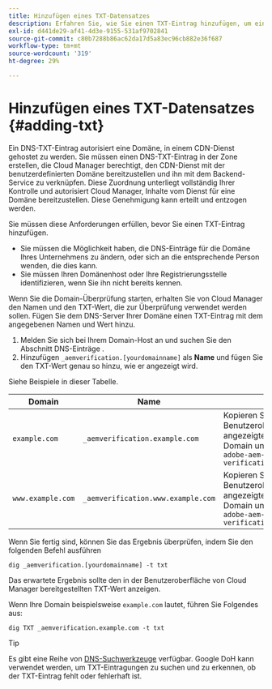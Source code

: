 ```yaml
---
title: Hinzufügen eines TXT-Datensatzes
description: Erfahren Sie, wie Sie einen TXT-Eintrag hinzufügen, um einen benutzerdefinierten Domänennamen in Cloud Manager hinzuzufügen.
exl-id: d441de29-af41-4d3e-9155-531af9702841
source-git-commit: c80b7288b86ac62da17d5a83ec96cb882e36f687
workflow-type: tm+mt
source-wordcount: '319'
ht-degree: 29%

---
```


# Hinzufügen eines TXT-Datensatzes {#adding-txt}

Ein DNS-TXT-Eintrag autorisiert eine Domäne, in einem CDN-Dienst gehostet zu werden. Sie müssen einen DNS-TXT-Eintrag in der Zone erstellen, die Cloud Manager berechtigt, den CDN-Dienst mit der benutzerdefinierten Domäne bereitzustellen und ihn mit dem Backend-Service zu verknüpfen. Diese Zuordnung unterliegt vollständig Ihrer Kontrolle und autorisiert Cloud Manager, Inhalte vom Dienst für eine Domäne bereitzustellen. Diese Genehmigung kann erteilt und entzogen werden.

Sie müssen diese Anforderungen erfüllen, bevor Sie einen TXT-Eintrag hinzufügen.

* Sie müssen die Möglichkeit haben, die DNS-Einträge für die Domäne Ihres Unternehmens zu ändern, oder sich an die entsprechende Person wenden, die dies kann.
* Sie müssen Ihren Domänenhost oder Ihre Registrierungsstelle identifizieren, wenn Sie ihn nicht bereits kennen.

Wenn Sie die Domain-Überprüfung starten, erhalten Sie von Cloud Manager den Namen und den TXT-Wert, die zur Überprüfung verwendet werden sollen. Fügen Sie dem DNS-Server Ihrer Domäne einen TXT-Eintrag mit dem angegebenen Namen und Wert hinzu.

1. Melden Sie sich bei Ihrem Domain-Host an und suchen Sie den Abschnitt DNS-Einträge .
1. Hinzufügen `_aemverification.[yourdomainname]` als **Name** und fügen Sie den TXT-Wert genau so hinzu, wie er angezeigt wird.

Siehe Beispiele in dieser Tabelle.

| Domain | Name | TXT-Wert |
|--- |--- |---|
| `example.com` | `_aemverification.example.com` | Kopieren Sie den vollständigen in der Benutzeroberfläche von Cloud Manager angezeigten Wert. Dieser ist spezifisch für die Domain und die Umgebung. Beispiel:<br>`adobe-aem-verification=example.com/[program]/[env]/..*` |
| `www.example.com` | `_aemverification.www.example.com` | Kopieren Sie den vollständigen in der Benutzeroberfläche von Cloud Manager angezeigten Wert. Dieser ist spezifisch für die Domain und die Umgebung. Beispiel:<br>`adobe-aem-verification=www.example.com/[program]/[env]/..*` |

Wenn Sie fertig sind, können Sie das Ergebnis überprüfen, indem Sie den folgenden Befehl ausführen

```shell
dig _aemverification.[yourdomainname] -t txt
```

Das erwartete Ergebnis sollte den in der Benutzeroberfläche von Cloud Manager bereitgestellten TXT-Wert anzeigen.

Wenn Ihre Domain beispielsweise `example.com` lautet, führen Sie Folgendes aus:

```shell
dig TXT _aemverification.example.com -t txt
```

>[!TIP]
>
>Es gibt eine Reihe von [DNS-Suchwerkzeuge](https://www.ultratools.com/tools/dnsLookup) verfügbar. Google DoH kann verwendet werden, um TXT-Eintragungen zu suchen und zu erkennen, ob der TXT-Eintrag fehlt oder fehlerhaft ist.
